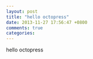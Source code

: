 ```yaml
---
layout: post
title: "hello octopress"
date: 2013-11-27 17:56:47 +0800
comments: true
categories: 
---
```


hello octopress
